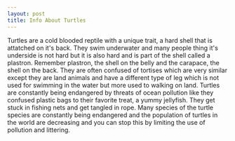 ```yaml
---
layout: post
title: Info About Turtles
---
```


Turtles are a cold blooded reptile with a unique trait, a hard shell that is attatched on it's back. They swim underwater and many people thing it's underside is not hard but it is also hard and is part of the shell called a plastron. Remember plastron, the shell on the belly and the carapace, the shell on the back. They are often confused of tortises which are very similar except they are land animals and have a different type of leg which is not used for swimming in the water but more used to walking on land. Turtles are constantly being endangered by threats of ocean pollution like they confused plastic bags to their favorite treat, a yummy jellyfish. They get stuck in fishing nets and get tangled in rope. Many species of the turtle species are constantly being endangered and the population of turtles in the world are decreasing and you can stop this by limiting the use of pollution and littering.

